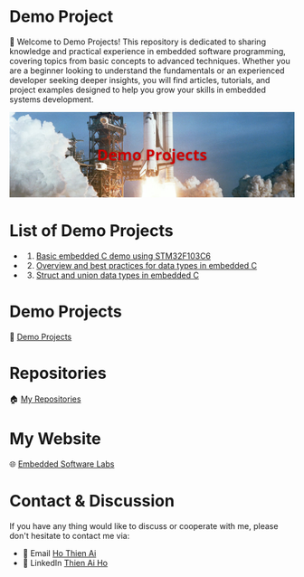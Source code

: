 # Demo Project

🚀 Welcome to Demo Projects! This repository is dedicated to sharing knowledge and practical experience in embedded software programming, covering topics from basic concepts to advanced techniques. Whether you are a beginner looking to understand the fundamentals or an experienced developer seeking deeper insights, you will find articles, tutorials, and project examples designed to help you grow your skills in embedded systems development.

<!-- Images Placeholder -->
<img src="imgs/demo-projects.png" alt="Demo Projects"/>
<!-- Add more images as needed -->

# List of Demo Projects

- 1. [Basic embedded C demo using STM32F103C6](/stm32f103c6-demo/README.md)
- 2. [Overview and best practices for data types in embedded C](/embedded-c-data-types/README.md)
- 3. [Struct and union data types in embedded C](/struct-union-data-types/README.md)

# Demo Projects
🚀 [Demo Projects](/)

# Repositories
🏠 [My Repositories](https://github.com/embsoft-labs)

# My Website
🌐 [Embedded Software Labs](https://embsoft-labs.github.io/)

# Contact & Discussion
If you have any thing would like to discuss or cooperate with me, please don't hesitate to contact me via:
- 📧 Email [Ho Thien Ai](mailto:thienaiho95@gmail.com)
- 💼 LinkedIn [Thien Ai Ho](https://www.linkedin.com/in/thien-ai-ho/)
